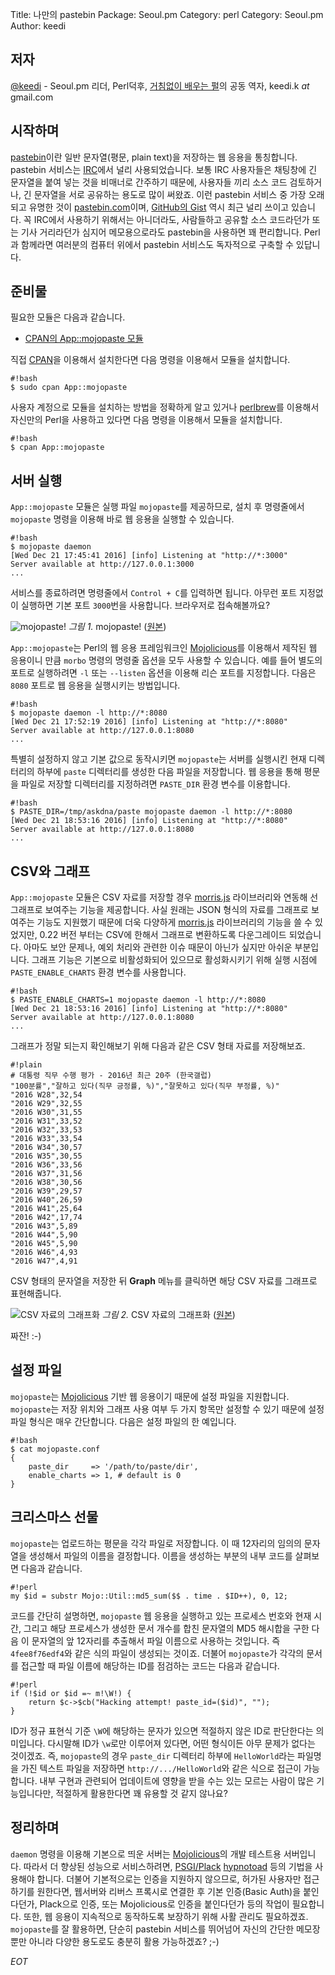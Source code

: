 Title:    나만의 pastebin
Package:  Seoul.pm
Category: perl
Category: Seoul.pm
Author:   keedi

저자
-----

[@keedi][twitter-keedi] - Seoul.pm 리더, Perl덕후,
[거침없이 배우는 펄][yes24-4433208]의 공동 역자, keedi.k _at_ gmail.com


시작하며
---------

[pastebin][wiki-pastebin]이란 일반 문자열(평문, plain text)을 저장하는 웹 응용을 통칭합니다.
pastebin 서비스는 [IRC][wiki-irc]에서 널리 사용되었습니다.
보통 IRC 사용자들은 채팅창에 긴 문자열을 붙여 넣는 것을 비매너로 간주하기 때문에,
사용자들 끼리 소스 코드 검토하거나, 긴 문자열을 서로 공유하는 용도로 많이 써왔죠.
이런 pastebin 서비스 중 가장 오래되고 유명한 것이 [pastebin.com][home-pastebin]이며,
[GitHub의 Gist][github-gist] 역시 최근 널리 쓰이고 있습니다.
꼭 IRC에서 사용하기 위해서는 아니더라도, 사람들하고 공유할 소스 코드라던가
또는 기사 거리라던가 심지어 메모용으로라도 pastebin을 사용하면 꽤 편리합니다.
Perl과 함께라면 여러분의 컴퓨터 위에서 pastebin 서비스도 독자적으로 구축할 수 있답니다.


준비물
-------

필요한 모듈은 다음과 같습니다.

- [CPAN의 App::mojopaste 모듈][cpan-app-mojopaste]

직접 [CPAN][cpan]을 이용해서 설치한다면 다음 명령을 이용해서 모듈을 설치합니다.

    #!bash
    $ sudo cpan App::mojopaste

사용자 계정으로 모듈을 설치하는 방법을 정확하게 알고 있거나
[perlbrew][home-perlbrew]를 이용해서 자신만의 Perl을 사용하고 있다면
다음 명령을 이용해서 모듈을 설치합니다.

    #!bash
    $ cpan App::mojopaste


서버 실행
----------

`App::mojopaste` 모듈은 실행 파일 `mojopaste`를 제공하므로,
설치 후 명령줄에서 `mojopaste` 명령을 이용해 바로 웹 응용을 실행할 수 있습니다.

    #!bash
    $ mojopaste daemon
    [Wed Dec 21 17:45:41 2016] [info] Listening at "http://*:3000"
    Server available at http://127.0.0.1:3000
    ...

서비스를 종료하려면 명령줄에서 `Control + C`를 입력하면 됩니다.
아무런 포트 지정없이 실행하면 기본 포트 `3000`번을 사용합니다.
브라우저로 접속해볼까요?

![mojopaste!][img-1-resize]
*그림 1.* mojopaste! ([원본][img-1])

`App::mojopaste`는 Perl의 웹 응용 프레임워크인 [Mojolicious][home-mojolicious]를
이용해서 제작된 웹 응용이니 만큼 `morbo` 명령의 명령줄 옵션을 모두 사용할 수 있습니다.
예를 들어 별도의 포트로 실행하려면 `-l` 또는 `--listen` 옵션을 이용해 리슨 포트를 지정합니다.
다음은 `8080` 포트로 웹 응용을 실행시키는 방법입니다.

    #!bash
    $ mojopaste daemon -l http://*:8080
    [Wed Dec 21 17:52:19 2016] [info] Listening at "http://*:8080"
    Server available at http://127.0.0.1:8080
    ...

특별히 설정하지 않고 기본 값으로 동작시키면 `mojopaste`는 서버를 실행시킨
현재 디렉터리의 하부에 `paste` 디렉터리를 생성한 다음 파일을 저장합니다.
웹 응용을 통해 평문을 파일로 저장할 디렉터리를 지정하려면 `PASTE_DIR` 환경 변수를 이용합니다.

    #!bash
    $ PASTE_DIR=/tmp/askdna/paste mojopaste daemon -l http://*:8080
    [Wed Dec 21 18:53:16 2016] [info] Listening at "http://*:8080"
    Server available at http://127.0.0.1:8080
    ...


CSV와 그래프
-------------

`App::mojopaste` 모듈은 CSV 자료를 저장할 경우 [morris.js][home-morrisjs]
라이브러리와 연동해 선 그래프로 보여주는 기능을 제공합니다.
사실 원래는 JSON 형식의 자료를 그래프로 보여주는 기능도 지원했기 때문에
더욱 다양하게 [morris.js][home-morrisjs] 라이브러리의 기능을 쓸 수 있었지만,
0.22 버전 부터는 CSV에 한해서 그래프로 변환하도록 다운그레이드 되었습니다.
아마도 보안 문제나, 예외 처리와 관련한 이슈 때문이 아닌가 싶지만 아쉬운 부분입니다.
그래프 기능은 기본으로 비활성화되어 있으므로 활성화시키기 위해
실행 시점에 `PASTE_ENABLE_CHARTS` 환경 변수를 사용합니다.

    #!bash
    $ PASTE_ENABLE_CHARTS=1 mojopaste daemon -l http://*:8080
    [Wed Dec 21 18:53:16 2016] [info] Listening at "http://*:8080"
    Server available at http://127.0.0.1:8080
    ...

그래프가 정말 되는지 확인해보기 위해 다음과 같은 CSV 형태 자료를 저장해보죠.

    #!plain
    # 대통령 직무 수행 평가 - 2016년 최근 20주 (한국갤럽)
    "100분률","잘하고 있다(직무 긍정률, %)","잘못하고 있다(직무 부정률, %)"
    "2016 W28",32,54
    "2016 W29",32,55
    "2016 W30",31,55
    "2016 W31",33,52
    "2016 W32",33,53
    "2016 W33",33,54
    "2016 W34",30,57
    "2016 W35",30,55
    "2016 W36",33,56
    "2016 W37",31,56
    "2016 W38",30,56
    "2016 W39",29,57
    "2016 W40",26,59
    "2016 W41",25,64
    "2016 W42",17,74
    "2016 W43",5,89
    "2016 W44",5,90
    "2016 W45",5,90
    "2016 W46",4,93
    "2016 W47",4,91

CSV 형태의 문자열을 저장한 뒤 **Graph** 메뉴를 클릭하면
해당 CSV 자료를 그래프로 표현해줍니다.

![CSV 자료의 그래프화][img-2-resize]
*그림 2.* CSV 자료의 그래프화 ([원본][img-2])

짜잔! :-)


설정 파일
----------

`mojopaste`는 [Mojolicious][home-mojolicious] 기반 웹 응용이기 때문에 설정 파일을 지원합니다.
`mojopaste`는 저장 위치와 그래프 사용 여부 두 가지 항목만 설정할 수 있기 때문에
설정 파일 형식은 매우 간단합니다.
다음은 설정 파일의 한 예입니다.

    #!bash
    $ cat mojopaste.conf
    {
        paste_dir     => '/path/to/paste/dir',
        enable_charts => 1, # default is 0
    }


크리스마스 선물
----------------

`mojopaste`는 업로드하는 평문을 각각 파일로 저장합니다.
이 때 12자리의 임의의 문자열을 생성해서 파일의 이름을 결정합니다.
이름을 생성하는 부분의 내부 코드를 살펴보면 다음과 같습니다.

    #!perl
    my $id = substr Mojo::Util::md5_sum($$ . time . $ID++), 0, 12;

코드를 간단히 설명하면, `mojopaste` 웹 응용을 실행하고 있는 프로세스 번호와
현재 시간, 그리고 해당 프로세스가 생성한 문서 개수를 합친 문자열의
MD5 해시합을 구한 다음 이 문자열의 앞 12자리를 추출해서 파일 이름으로 사용하는 것입니다.
즉 `4fee8f76edf4`와 같은 식의 파일이 생성되는 것이죠.
더불어 `mojopaste`가 각각의 문서를 접근할 때 파일 이름에 해당하는 ID를 점검하는 코드는 다음과 같습니다.

    #!perl
    if (!$id or $id =~ m!\W!) {
        return $c->$cb("Hacking attempt! paste_id=($id)", "");
    }

ID가 정규 표현식 기준 `\W`에 해당하는 문자가 있으면 적절하지 않은 ID로 판단한다는 의미입니다.
다시말해 ID가 `\w`로만 이루어져 있다면, 어떤 형식이든 아무 문제가 없다는 것이겠죠.
즉, `mojopaste`의 경우 `paste_dir` 디렉터리 하부에 `HelloWorld`라는 파일명을 가진
텍스트 파일을 저장하면 `http://.../HelloWorld`와 같은 식으로 접근이 가능합니다.
내부 구현과 관련되어 업데이트에 영향을 받을 수는 있는 모르는 사람이 많은 기능입니다만,
적절하게 활용한다면 꽤 유용할 것 같지 않나요?


정리하며
---------

`daemon` 명령을 이용해 기본으로 띄운 서버는 [Mojolicious][home-mojolicious]의 개발 테스트용 서버입니다.
따라서 더 향상된 성능으로 서비스하려면,
[PSGI/Plack][home-psgi-plack] [hypnotoad][cpan-mojo-server-hypnotoad] 등의 기법을 사용해야 합니다.
더불어 기본적으로는 인증을 지원하지 않으므로, 허가된 사용자만 접근하기를 원한다면,
웹서버와 리버스 프록시로 연결한 후 기본 인증(Basic Auth)을 붙인다던가,
Plack으로 인증, 또는 Mojolicious로 인증을 붙인다던가 등의 작업이 필요합니다.
또한, 웹 응용이 지속적으로 동작하도록 보장하기 위해 사활 관리도 필요하겠죠.
`mojopaste`를 잘 활용하면, 단순히 pastebin 서비스를 뛰어넘어
자신의 간단한 메모장 뿐만 아니라 다양한 용도로도 충분히 활용 가능하겠죠? ;-)

_EOT_


[img-1]:                        2016-12-22-1.png
[img-2]:                        2016-12-22-2.png

[img-1-resize]:                 2016-12-22-1_r.png
[img-2-resize]:                 2016-12-22-2_r.png


[cpan-app-mojopaste]:           https://metacpan.org/pod/App::mojopaste
[cpan-mojo-server-hypnotoad]:   https://metacpan.org/pod/Mojo::Server::Hypnotoad
[cpan]:                         http://www.cpan.org/
[github-gist]:                  https://gist.github.com/
[home-mojolicious]:             http://mojolicious.org/
[home-morrisjs]:                http://morrisjs.github.io/morris.js/
[home-pastebin]:                http://pastebin.com
[home-perlbrew]:                http://perlbrew.pl/
[home-psgi-plack]:              http://plackperl.org/
[twitter-keedi]:                http://twitter.com/#!/keedi
[wiki-irc]:                     https://en.wikipedia.org/wiki/Internet_Relay_Chat
[wiki-pastebin]:                https://en.wikipedia.org/wiki/Pastebin
[yes24-4433208]:                http://www.yes24.com/24/goods/4433208
